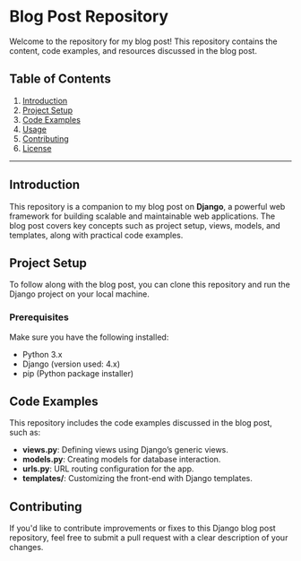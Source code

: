 # Blog Post Repository

Welcome to the repository for my blog post! This repository contains the content, code examples, and resources discussed in the blog post.

## Table of Contents

1. [Introduction](#introduction)
2. [Project Setup](#project-setup)
3. [Code Examples](#code-examples)
4. [Usage](#usage)
5. [Contributing](#contributing)
6. [License](#license)

---

## Introduction

This repository is a companion to my blog post on **Django**, a powerful web framework for building scalable and maintainable web applications. The blog post covers key concepts such as project setup, views, models, and templates, along with practical code examples.

## Project Setup

To follow along with the blog post, you can clone this repository and run the Django project on your local machine.

### Prerequisites

Make sure you have the following installed:

- Python 3.x
- Django (version used: 4.x)
- pip (Python package installer)

## Code Examples

This repository includes the code examples discussed in the blog post, such as:

- **views.py**: Defining views using Django’s generic views.
- **models.py**: Creating models for database interaction.
- **urls.py**: URL routing configuration for the app.
- **templates/**: Customizing the front-end with Django templates.

## Contributing

If you'd like to contribute improvements or fixes to this Django blog post repository, feel free to submit a pull request with a clear description of your changes.
